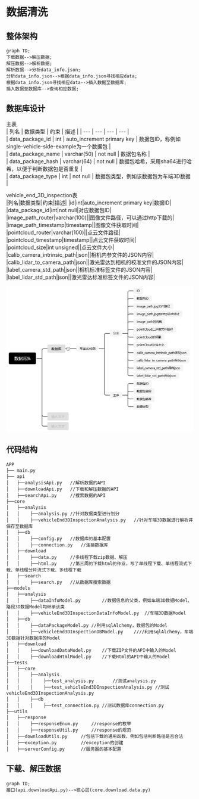 #	数据清洗	
##	整体架构
```mermaid
graph TD;
下载数据-->解压数据;
解压数据-->解析数据;
解析数据-->分析data_info.json;
分析data_info.json-->根据data_info.json寻找相应data;
根据data_info.json寻找相应data-->插入数据至数据库;	
插入数据至数据库-->查询相应数据;
```
##	数据库设计	
主表	
| 列名 | 数据类型 | 约束 | 描述 |	
| --- | --- | --- | --- |	
| data_package_id | int | auto_increment primary key | 数据包ID，称例如single-vehicle-side-example为一个数据包 |		
| data_package_name | varchar(50) | not null | 数据包名称 |		
| data_package_hash | varchar(64) | not null | 数据包哈希，采用sha64进行哈希，以便于判断数据包是否重复 |		
| data_package_type | int | not null | 数据包类型，例如该数据包为车端3D数据 |	
	
vehicle_end_3D_inspection表		
|列名|数据类型|约束|描述|	
|id|int|auto_increment primary key|数据ID|		
|data_package_id|int|not null|对应数据包ID|		
|image_path_router|varchar(100)||图像文件路径，可以通过http下载的|	
|image_path_timestamp|timestamp||图像文件获取时间|	
|pointcloud_router|varchar(100)||点云文件路径|	
|pointcloud_timestamp|timestamp||点云文件获取时间|		
|pointcloud_size|int unsigned||点云文件大小|	
|calib_camera_intrinsic_path|json||相机内参文件的JSON内容|		
|calib_lidar_to_camera_path|json||激光雷达到相机的校准文件的JSON内容|		
|label_camera_std_path|json||相机标准标签文件的JSON内容|		
|label_lidar_std_path|json||激光雷达标准标签文件的JSON内容|		

![](https://github.com/linyihan9/2024_trainning/blob/main/img/DataClean.jpg)	
##	代码结构	
```
APP
├── main.py
├── api
│   ├──analysisApi.py	//解析数据的API
│   ├──downloadApi.py	//下载和解压数据的API
│   ├──searchApi.py		//搜索数据的API
├──core
│   ├──analysis
│   │    ├──analysis.py	//针对数据类型进行划分
│   │    ├──vehicleEnd3DInspectionAnalysis.py	//针对车端3D数据进行解析并保存至数据库
│   ├──db
│   │    ├──config.py	//数据库的基本配置
│   │    ├──connection.py	//连接数据库
│   ├──download
│   │    ├──data.py		//多线程下载zip数据、解压
│   │    ├──html.py		//第三周的下载html的作业，写了单线程下载、单线程流式下载、单线程分片流式下载、多线程下载
│   ├──search
│   │    ├──search.py	//从数据库搜索数据
├──models
│   ├──analysis
│   │    ├──dataInfoModel.py		//数据信息的父类，例如车端3D数据Model、路段3D数据Model均继承该类
│   │    ├──vehicleEnd3DInspectionDataInfoModel.py	//车端3D数据Model
│   ├──db
│   │    ├──dataPackageModel.py	//利用sqlAlchemy，数据包的Model
│   │    ├──vehicleEnd3DInspectionDBModel.py	////利用sqlAlchemy，车端3D数据针对数据库的Model
│   ├──download
│   │    ├──downloadDataModel.py	//下载ZIP文件的API中输入的Model
│   │    ├──downloadHtmlModel.py	//下载Html的API中输入的Model
├──tests
│   ├──core
│   │    ├──analysis
│   │    │    ├──test_analysis.py		//测试analysis.py
│   │    │    ├──test_vehicleEnd3DInspectionAnalysis.py	//测试vehicleEnd3DInspectionAnalysis.py
│   │    ├──db
│   │    │    ├──test_connection.py	//测试数据库connection.py
├──utils
│   ├──response
│   │    ├──responseEnum.py		//response的枚举
│   │    ├──responseUtil.py		//response的规范
│   ├──downloadUtils.py		//包括下载的通用函数，例如包括判断路径是否合法
│   ├──exception.py			//exception的创建
│   ├──serverConfig.py		//服务器的基本配置
```
##	下载、解压数据		
```mermaid
graph TD;
接口(api.downloadApi.py)-->核心层(core.download.data.py)
```